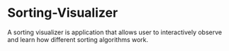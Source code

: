 # Sorting-Visualizer
A sorting visualizer is application that allows user to interactively observe and learn how different sorting algorithms work.

